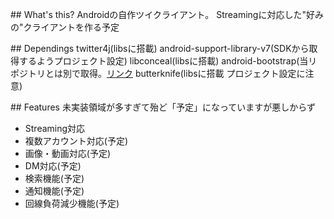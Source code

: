 ##<a name="1"> What's this?
Androidの自作ツイクライアント。
Streamingに対応した"好みの"クライアントを作る予定

##<a name="2"> Dependings
twitter4j(libsに搭載)
android-support-library-v7(SDKから取得するようプロジェクト設定)
libconceal(libsに搭載)
android-bootstrap(当リポジトリとは別で取得。[リンク](https://github.com/Bearded-Hen/Android-Bootstrap)
butterknife(libsに搭載 プロジェクト設定に注意)

##<a name="3"> Features
未実装領域が多すぎて殆ど「予定」になっていますが悪しからず
* Streaming対応
* 複数アカウント対応(予定)
* 画像・動画対応(予定)
* DM対応(予定)
* 検索機能(予定)
* 通知機能(予定)
* 回線負荷減少機能(予定)
